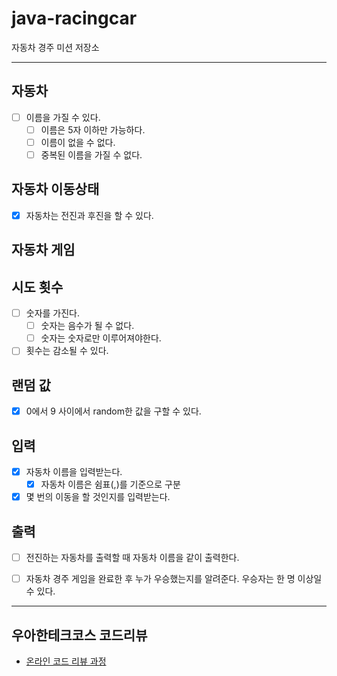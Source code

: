 # java-racingcar
자동차 경주 미션 저장소

---

## 자동차
- [ ] 이름을 가질 수 있다.
  - [ ] 이름은 5자 이하만 가능하다.
  - [ ] 이름이 없을 수 없다.
  - [ ] 중복된 이름을 가질 수 없다.

## 자동차 이동상태
- [x] 자동차는 전진과 후진을 할 수 있다.

## 자동차 게임


## 시도 횟수
- [ ] 숫자를 가진다.
  - [ ] 숫자는 음수가 될 수 없다.
  - [ ] 숫자는 숫자로만 이루어져야한다.
- [ ] 횟수는 감소될 수 있다.

## 랜덤 값
- [x] 0에서 9 사이에서 random한 값을 구할 수 있다.


## 입력
- [x] 자동차 이름을 입력받는다.
  - [x] 자동차 이름은 쉼표(,)를 기준으로 구분
- [x] 몇 번의 이동을 할 것인지를 입력받는다.

## 출력
- [ ] 전진하는 자동차를 출력할 때 자동차 이름을 같이 출력한다.
- [ ] 자동차 경주 게임을 완료한 후 누가 우승했는지를 알려준다. 우승자는 한 명 이상일 수 있다.


---

## 우아한테크코스 코드리뷰

- [온라인 코드 리뷰 과정](https://github.com/woowacourse/woowacourse-docs/blob/master/maincourse/README.md)
